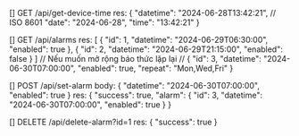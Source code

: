 [] GET /api/get-device-time
res:
    {
        "datetime": "2024-06-28T13:42:21", // ISO 8601
        "date": "2024-06-28",
        "time": "13:42:21"
    }

[] GET /api/alarms
res:
    [
        { "id": 1, "datetime": "2024-06-29T06:30:00", "enabled": true },
        { "id": 2, "datetime": "2024-06-29T21:15:00", "enabled": false }
    ]
// Nếu muốn mở rộng báo thức lặp lại
// { "id": 3, "datetime": "2024-06-30T07:00:00", "enabled": true, "repeat": "Mon,Wed,Fri" }

[] POST /api/set-alarm
body:
    {
        "datetime": "2024-06-30T07:00:00",
        "enabled": true
    }
res:
    {
        "success": true,
        "alarm": { "id": 3, "datetime": "2024-06-30T07:00:00", "enabled": true }
    }


[] DELETE /api/delete-alarm?id=1
res:
    {
        "success": true
    }
